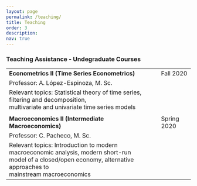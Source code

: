 ```yaml
---
layout: page
permalink: /teaching/
title: Teaching
order: 3
description: 
nav: true
---
```


### Teaching Assistance - Undegraduate Courses

|                                                                                                                                                                                                          |             |
|----------------------------------------------------------------------------------------------------------------------------------------------------------------------------------------------------------|-------------|
| **Econometrics II (Time Series Econometrics)**                                                                                                                                                           |    Fall 2020|
| Professor: A. López-Espinoza, M. Sc.                                                                                                                                                                     |             |
| Relevant topics: Statistical theory of time series, filtering and decomposition,<br /> multivariate and univariate time series models                                                                          |             |
|                                                                                                                                                                                                          |             |
| **Macroeconomics II (Intermediate Macroeconomics)**                                                                                                                                                      |  Spring 2020|
| Professor: C. Pacheco, M. Sc.                                                                                                                                                                            |             |
| Relevant topics: Introduction to modern macroeconomic analysis, modern short-run<br /> model of a closed/open economy, alternative approaches to <br /> mainstream macroeconomics |             |

